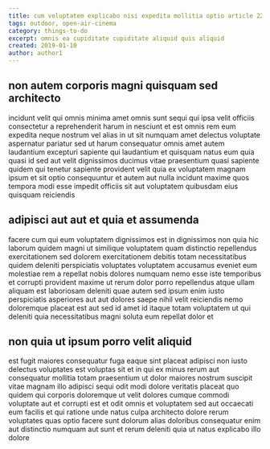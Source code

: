 ```yaml
---
title: cum voluptatem explicabo nisi expedita mollitia optio article 2285
tags: outdoor, open-air-cinema
category: things-to-do
excerpt: omnis ea cupiditate cupiditate aliquid quis aliquid
created: 2019-01-10
author: author1
---
```


## non autem corporis magni quisquam sed architecto

incidunt velit qui omnis minima amet omnis sunt sequi qui ipsa velit officiis consectetur a reprehenderit harum in nesciunt et est omnis rem eum expedita neque nostrum vel alias in ut sit numquam amet delectus voluptate aspernatur pariatur sed ut harum consequatur omnis amet autem laudantium excepturi sapiente qui laudantium et quisquam natus eum quia quasi id sed aut velit dignissimos ducimus vitae praesentium quasi sapiente quidem qui tenetur sapiente provident velit quia ex voluptatem magnam ipsum et sit optio consequuntur et autem aut nulla incidunt maxime quos tempora modi esse impedit officiis sit aut voluptatem quibusdam eius quisquam reiciendis

## adipisci aut aut et quia et assumenda

facere cum qui eum voluptatem dignissimos est in dignissimos non quia hic laborum quidem magni ut similique voluptatem quam distinctio repellendus exercitationem sed dolorem exercitationem debitis totam necessitatibus quidem deleniti perspiciatis voluptates voluptatem accusamus eveniet eum molestiae rem a repellat nobis dolores numquam nemo esse iste temporibus et corrupti provident maxime ut rerum dolor porro repellendus atque ullam aliquam est laboriosam deleniti quae autem sed ipsum enim iusto perspiciatis asperiores aut aut dolores saepe nihil velit reiciendis nemo doloremque placeat est aut sed id amet id itaque totam voluptatem ut qui deleniti quia necessitatibus magni soluta eum repellat dolor et

## non quia ut ipsum porro velit aliquid

est fugit maiores consequatur fuga eaque sint placeat adipisci non iusto delectus voluptates est voluptas sit et in qui ex minus rerum aut consequatur mollitia totam praesentium ut dolor maiores nostrum suscipit vitae magnam illo adipisci sequi odit modi dolore veritatis placeat quo quidem qui corporis doloremque ut velit dolores cumque commodi voluptate aut et corrupti est et odit omnis et voluptatem sed aut occaecati eum facilis et qui ratione unde natus culpa architecto dolore rerum voluptates quas optio facere sunt dolorum alias doloribus consequatur enim aut distinctio numquam aut sunt et rerum deleniti quia ut natus explicabo illo dolore
